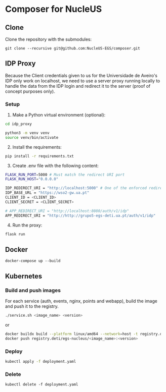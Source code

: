 # Composer for NucleUS

## Clone
Clone the repository with the submodules:

```
git clone --recursive git@github.com:NucleUS-EGS/composer.git
```

## IDP Proxy

Because the Client credentials given to us for the Universidade de Aveiro's IDP only work on localhost, we need to use a server proxy running locally to handle the data from the IDP login and redirect it to the server (proof of concept purposes only).

### Setup

1. Make a Python virtual environment (optional):
```bash
cd idp_proxy

python3 -m venv venv
source venv/bin/activate
```

2. Install the requirements:
```bash
pip install -r requirements.txt
```

3. Create .env file with the following content:
```bash
FLASK_RUN_PORT=5000 # Must match the redirect URI port
FLASK_RUN_HOST="0.0.0.0"

IDP_REDIRECT_URI = "http://localhost:5000" # One of the enforced redirect URIs
IDP_BASE_URL = "https://wso2-gw.ua.pt"
CLIENT_ID = <CLIENT_ID>
CLIENT_SECRET = <CLIENT_SECRET>

# APP_REDIRECT_URI = "http://localhost:8080/auth/v1/idp"
APP_REDIRECT_URI = "http://http://grupo5-egs-deti.ua.pt/auth/v1/idp"
```


4. Run the proxy:
```bash
flask run
```

## Docker

```
docker-compose up --build
```

## Kubernetes

### Build and push images

For each service (auth, events, nginx, points and webapp), build the image and push it to the registry.

```bash
./service.sh <image_name> <version>
```

or

```bash
docker buildx build --platform linux/amd64 --network=host -t registry.deti/egs-nucleus/<image_name>:<version> -f <image_name>.dockerfile .
docker push registry.deti/egs-nucleus/<image_name>:<version>
```

### Deploy

```bash
kubectl apply -f deployment.yaml
```

### Delete

```
kubectl delete -f deployment.yaml
```